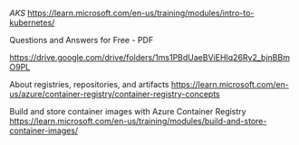 *AKS*
https://learn.microsoft.com/en-us/training/modules/intro-to-kubernetes/

Questions and Answers for Free - PDF

https://drive.google.com/drive/folders/1ms1PBdUaeBViEHIq26Ry2_bjnBBmO9PL



About registries, repositories, and artifacts
https://learn.microsoft.com/en-us/azure/container-registry/container-registry-concepts


Build and store container images with Azure Container Registry
https://learn.microsoft.com/en-us/training/modules/build-and-store-container-images/
